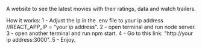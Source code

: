 A website to see the latest movies with their ratings, data and watch trailers.

How it works:
1 - Adjust the ip in the .env file to your ip address  //REACT_APP_IP = "your ip address".
2 - open terminal and run node server.
3 - open another terminal and run npm start.
4 - Go to this link: "http://your ip address:3000".
5 - Enjoy.
